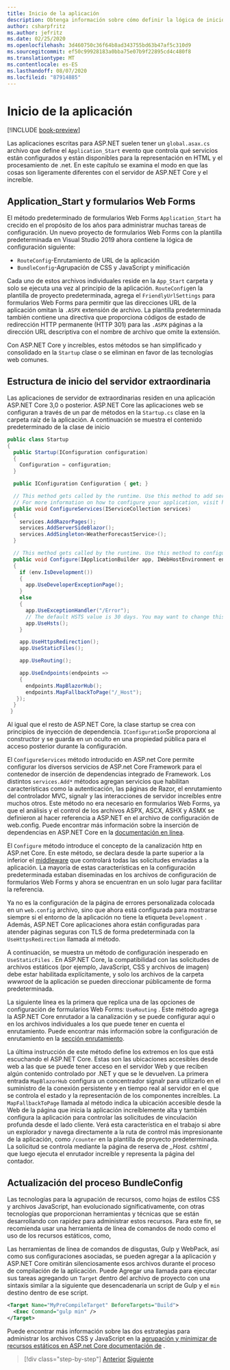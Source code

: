 ```yaml
---
title: Inicio de la aplicación
description: Obtenga información sobre cómo definir la lógica de inicio de la aplicación.
author: csharpfritz
ms.author: jefritz
ms.date: 02/25/2020
ms.openlocfilehash: 3d460750c36f64b8ad343755bd63b47af5c310d9
ms.sourcegitcommit: ef50c99928183a0bba75e07b9f22895cd4c480f8
ms.translationtype: MT
ms.contentlocale: es-ES
ms.lasthandoff: 08/07/2020
ms.locfileid: "87914885"
---
```

# <a name="app-startup"></a>Inicio de la aplicación

[!INCLUDE [book-preview](../../../includes/book-preview.md)]

Las aplicaciones escritas para ASP.NET suelen tener un `global.asax.cs` archivo que define el `Application_Start` evento que controla qué servicios están configurados y están disponibles para la representación en HTML y el procesamiento de .net. En este capítulo se examina el modo en que las cosas son ligeramente diferentes con el servidor de ASP.NET Core y el increíble.

## <a name="application_start-and-web-forms"></a>Application_Start y formularios Web Forms

El método predeterminado de formularios Web Forms `Application_Start` ha crecido en el propósito de los años para administrar muchas tareas de configuración.  Un nuevo proyecto de formularios Web Forms con la plantilla predeterminada en Visual Studio 2019 ahora contiene la lógica de configuración siguiente:

- `RouteConfig`-Enrutamiento de URL de la aplicación
- `BundleConfig`-Agrupación de CSS y JavaScript y minificación

Cada uno de estos archivos individuales reside en la `App_Start` carpeta y solo se ejecuta una vez al principio de la aplicación.  `RouteConfig`en la plantilla de proyecto predeterminada, agrega el `FriendlyUrlSettings` para formularios Web Forms para permitir que las direcciones URL de la aplicación omitan la `.ASPX` extensión de archivo.  La plantilla predeterminada también contiene una directiva que proporciona códigos de estado de redirección HTTP permanente (HTTP 301) para las `.ASPX` páginas a la dirección URL descriptiva con el nombre de archivo que omite la extensión.

Con ASP.NET Core y increíbles, estos métodos se han simplificado y consolidado en la `Startup` clase o se eliminan en favor de las tecnologías web comunes.

## <a name="blazor-server-startup-structure"></a>Estructura de inicio del servidor extraordinaria

Las aplicaciones de servidor de extraordinarias residen en una aplicación ASP.NET Core 3,0 o posterior.  ASP.NET Core las aplicaciones web se configuran a través de un par de métodos en la `Startup.cs` clase en la carpeta raíz de la aplicación.  A continuación se muestra el contenido predeterminado de la clase de inicio

```csharp
public class Startup
{
  public Startup(IConfiguration configuration)
  {
    Configuration = configuration;
  }

  public IConfiguration Configuration { get; }

  // This method gets called by the runtime. Use this method to add services to the container.
  // For more information on how to configure your application, visit https://go.microsoft.com/fwlink/?LinkID=398940
  public void ConfigureServices(IServiceCollection services)
  {
    services.AddRazorPages();
    services.AddServerSideBlazor();
    services.AddSingleton<WeatherForecastService>();
  }

  // This method gets called by the runtime. Use this method to configure the HTTP request pipeline.
  public void Configure(IApplicationBuilder app, IWebHostEnvironment env)
  {
    if (env.IsDevelopment())
    {
      app.UseDeveloperExceptionPage();
    }
    else
    {
      app.UseExceptionHandler("/Error");
      // The default HSTS value is 30 days. You may want to change this for production scenarios, see https://aka.ms/aspnetcore-hsts.
      app.UseHsts();
    }

    app.UseHttpsRedirection();
    app.UseStaticFiles();

    app.UseRouting();

    app.UseEndpoints(endpoints =>
    {
      endpoints.MapBlazorHub();
      endpoints.MapFallbackToPage("/_Host");
   });
  }
 }
```

Al igual que el resto de ASP.NET Core, la clase startup se crea con principios de inyección de dependencia.  `IConfiguration`Se proporciona al constructor y se guarda en un oculto en una propiedad pública para el acceso posterior durante la configuración.

El `ConfigureServices` método introducido en ASP.net Core permite configurar los diversos servicios de ASP.net Core Framework para el contenedor de inserción de dependencias integrado de Framework.  Los distintos `services.Add*` métodos agregan servicios que habilitan características como la autenticación, las páginas de Razor, el enrutamiento del controlador MVC, signalr y las interacciones de servidor increíbles entre muchos otros.  Este método no era necesario en formularios Web Forms, ya que el análisis y el control de los archivos ASPX, ASCX, ASHX y ASMX se definieron al hacer referencia a ASP.NET en el archivo de configuración de web.config.  Puede encontrar más información sobre la inserción de dependencias en ASP.NET Core en la [documentación en línea](https://docs.microsoft.com/aspnet/core/fundamentals/dependency-injection).

El `Configure` método introduce el concepto de la canalización http en ASP.net Core.  En este método, se declara desde la parte superior a la inferior el [middleware](middleware.md) que controlará todas las solicitudes enviadas a la aplicación. La mayoría de estas características en la configuración predeterminada estaban diseminadas en los archivos de configuración de formularios Web Forms y ahora se encuentran en un solo lugar para facilitar la referencia.

Ya no es la configuración de la página de errores personalizada colocada en un `web.config` archivo, sino que ahora está configurada para mostrarse siempre si el entorno de la aplicación no tiene la etiqueta `Development` .  Además, ASP.NET Core aplicaciones ahora están configuradas para atender páginas seguras con TLS de forma predeterminada con la `UseHttpsRedirection` llamada al método.

A continuación, se muestra un método de configuración inesperado en `UseStaticFiles` .  En ASP.NET Core, la compatibilidad con las solicitudes de archivos estáticos (por ejemplo, JavaScript, CSS y archivos de imagen) debe estar habilitada explícitamente, y solo los archivos de la carpeta *wwwroot* de la aplicación se pueden direccionar públicamente de forma predeterminada.

La siguiente línea es la primera que replica una de las opciones de configuración de formularios Web Forms: `UseRouting` .  Este método agrega la ASP.NET Core enrutador a la canalización y se puede configurar aquí o en los archivos individuales a los que puede tener en cuenta el enrutamiento.  Puede encontrar más información sobre la configuración de enrutamiento en la [sección enrutamiento](pages-routing-layouts.md).

La última instrucción de este método define los extremos en los que está escuchando el ASP.NET Core.  Estas son las ubicaciones accesibles desde web a las que se puede tener acceso en el servidor Web y que reciben algún contenido controlado por .NET y que se le devuelven.  La primera entrada `MapBlazorHub` configura un concentrador signalr para utilizarlo en el suministro de la conexión persistente y en tiempo real al servidor en el que se controla el estado y la representación de los componentes increíbles.  La `MapFallbackToPage` llamada al método indica la ubicación accesible desde la Web de la página que inicia la aplicación increíblemente alta y también configura la aplicación para controlar las solicitudes de vinculación profunda desde el lado cliente.  Verá esta característica en el trabajo si abre un explorador y navega directamente a la ruta de control más impresionante de la aplicación, como `/counter` en la plantilla de proyecto predeterminada. La solicitud se controla mediante la página de reserva de *_Host. cshtml* , que luego ejecuta el enrutador increíble y representa la página del contador.

## <a name="upgrading-the-bundleconfig-process"></a>Actualización del proceso BundleConfig

Las tecnologías para la agrupación de recursos, como hojas de estilos CSS y archivos JavaScript, han evolucionado significativamente, con otras tecnologías que proporcionan herramientas y técnicas que se están desarrollando con rapidez para administrar estos recursos.  Para este fin, se recomienda usar una herramienta de línea de comandos de nodo como el uso de los recursos estáticos, como,

Las herramientas de línea de comandos de disgustas, Gulp y WebPack, así como sus configuraciones asociadas, se pueden agregar a la aplicación y ASP.NET Core omitirán silenciosamente esos archivos durante el proceso de compilación de la aplicación.  Puede Agregar una llamada para ejecutar sus tareas agregando un `Target` dentro del archivo de proyecto con una sintaxis similar a la siguiente que desencadenaría un script de Gulp y el `min` destino dentro de ese script.

```xml
<Target Name="MyPreCompileTarget" BeforeTargets="Build">
  <Exec Command="gulp min" />
</Target>
```

Puede encontrar más información sobre las dos estrategias para administrar los archivos CSS y JavaScript en la [agrupación y minimizar de recursos estáticos en ASP.net Core documentación de](https://docs.microsoft.com/aspnet/core/client-side/bundling-and-minification) .

>[!div class="step-by-step"]
>[Anterior](project-structure.md)
>[Siguiente](components.md)

